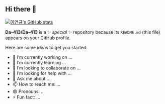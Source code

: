 ## Hi there 👋

[![이연규's GitHub stats](https://github-readme-stats.vercel.app/api?username=Da-413)](https://github.com/anuraghazra/github-readme-stats)

**Da-413/Da-413** is a ✨ _special_ ✨ repository because its `README.md` (this file) appears on your GitHub profile.

Here are some ideas to get you started:

- 🔭 I’m currently working on ...
- 🌱 I’m currently learning ...
- 👯 I’m looking to collaborate on ...
- 🤔 I’m looking for help with ...
- 💬 Ask me about ...
- 📫 How to reach me: ...
- 😄 Pronouns: ...
- ⚡ Fun fact: ...

